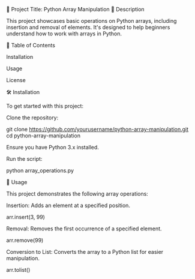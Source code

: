 📘 Project Title: Python Array Manipulation
🚀 Description

This project showcases basic operations on Python arrays, including insertion and removal of elements. It's designed to help beginners understand how to work with arrays in Python.

📂 Table of Contents

Installation

Usage

License

🛠️ Installation

To get started with this project:

Clone the repository:

git clone https://github.com/yourusername/python-array-manipulation.git
cd python-array-manipulation


Ensure you have Python 3.x installed.

Run the script:

python array_operations.py

📘 Usage

This project demonstrates the following array operations:

Insertion: Adds an element at a specified position.

arr.insert(3, 99)


Removal: Removes the first occurrence of a specified element.

arr.remove(99)


Conversion to List: Converts the array to a Python list for easier manipulation.

arr.tolist()
